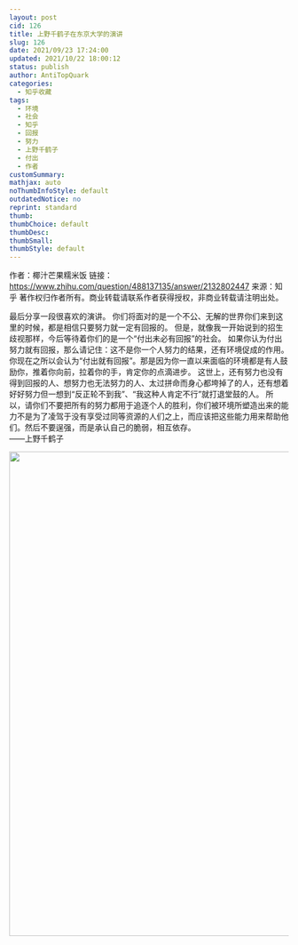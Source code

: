 ```yaml
---
layout: post
cid: 126
title: 上野千鹤子在东京大学的演讲
slug: 126
date: 2021/09/23 17:24:00
updated: 2021/10/22 18:00:12
status: publish
author: AntiTopQuark
categories: 
  - 知乎收藏
tags: 
  - 环境
  - 社会
  - 知乎
  - 回报
  - 努力
  - 上野千鹤子
  - 付出
  - 作者
customSummary: 
mathjax: auto
noThumbInfoStyle: default
outdatedNotice: no
reprint: standard
thumb: 
thumbChoice: default
thumbDesc: 
thumbSmall: 
thumbStyle: default
---
```



作者：椰汁芒果糯米饭
链接：https://www.zhihu.com/question/488137135/answer/2132802447
来源：知乎
著作权归作者所有。商业转载请联系作者获得授权，非商业转载请注明出处。

最后分享一段很喜欢的演讲。
你们将面对的是一个不公、无解的世界你们来到这里的时候，都是相信只要努力就一定有回报的。
但是，就像我一开始说到的招生歧视那样，今后等待着你们的是一个“付出未必有回报”的社会。
如果你认为付出努力就有回报，那么请记住：这不是你一个人努力的结果，还有环境促成的作用。
你现在之所以会认为“付出就有回报”。那是因为你一直以来面临的环境都是有人鼓励你，推着你向前，拉着你的手，肯定你的点滴进步。
这世上，还有努力也没有得到回报的人、想努力也无法努力的人、太过拼命而身心都垮掉了的人，还有想着好好努力但一想到“反正轮不到我”、“我这种人肯定不行”就打退堂鼓的人。
所以，请你们不要把所有的努力都用于追逐个人的胜利，你们被环境所塑造出来的能力不是为了凌驾于没有享受过同等资源的人们之上，而应该把这些能力用来帮助他们。然后不要逞强，而是承认自己的脆弱，相互依存。                         
                        ——上野千鹤子

<img src="https://pic1.zhimg.com/50/v2-492e5d5f5a61993840a3a562a9aab9f3_720w.jpg?source=1940ef5c" data-rawwidth="872" data-rawheight="813" data-size="normal" data-default-watermark-src="https://pic2.zhimg.com/50/v2-c56bb45614fbf9f3c1d62cf91bd0ad7c_720w.jpg?source=1940ef5c" class="origin_image zh-lightbox-thumb" width="872" data-original="https://pica.zhimg.com/v2-492e5d5f5a61993840a3a562a9aab9f3_r.jpg?source=1940ef5c"/>